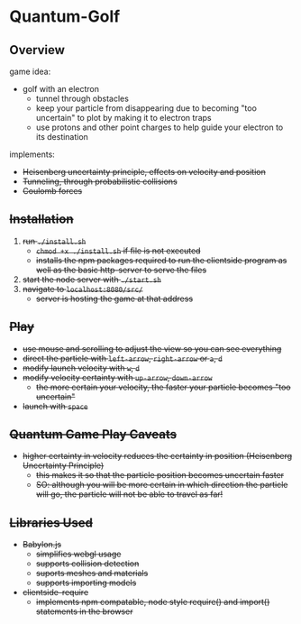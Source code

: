 # Quantum-Golf

## Overview
game idea:
- golf with an electron
    - tunnel through obstacles
    - keep your particle from disappearing due to becoming "too uncertain" to plot by making it to electron traps
    - use protons and other point charges to help guide your electron to its destination

implements:
- <s> Heisenberg uncertainty principle, effects on velocity and position
- Tunneling, through probabilistic collisions
- Coulomb forces

## Installation
1. run `./install.sh`
    - `chmod +x ./install.sh` if file is not executed
    - installs the npm packages required to run the clientside program as well as the basic http-server to serve the files
2. start the node server with `./start.sh`
3. navigate to `localhost:8080/src/`
    - server is hosting the game at that address

## Play
- use mouse and scrolling to adjust the view so you can see everything
- direct the particle with `left-arrow`, `right-arrow` or `a`, `d`
- modify launch velocity with `w`, `d`
- modify velocity certainty with `up-arrow`, `down-arrow`
    - the more certain your velocity, the faster your particle becomes "too uncertain"
- launch with `space`

## Quantum Game Play Caveats
- higher certainty in velocity reduces the certainty in position (Heisenberg Uncertainty Principle)
    - this makes it so that the particle position becomes uncertain faster
    - SO: although you will be more certain in which direction the particle will go, the particle will not be able to travel as far!

## Libraries Used
- Babylon.js
    - simplifies webgl usage
    - supports collision detection
    - suports meshes and materials
    - supports importing models
- clientside-require
    - implements npm compatable, node style require() and import() statements in the browser
